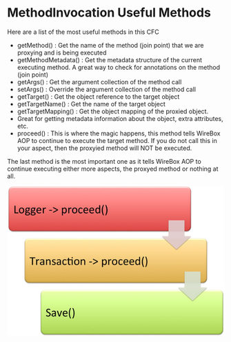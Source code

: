 # MethodInvocation Useful Methods

Here are a list of the most useful methods in this CFC

* getMethod() : Get the name of the method (join point) that we are proxying and is being executed
* getMethodMetadata() : Get the metadata structure of the current executing method. A great way to check for annotations on the method (join point)
* getArgs() : Get the argument collection of the method call
* setArgs() : Override the argument collection of the method call
* getTarget() : Get the object reference to the target object
* getTargetName() : Get the name of the target object
* getTargetMapping() : Get the object mapping of the proxied object.
* Great for getting metadata information about the object, extra attributes, etc.
* proceed() : This is where the magic happens, this method tells WireBox AOP to continue to execute the target method. If you do not call this in your aspect, then the proxyied method will NOT be executed.


The last method is the most important one as it tells WireBox AOP to continue executing either more aspects, the proxyed method or nothing at all.

<img src="../images/WireBoxAOP-MethodProceed.jpg">
